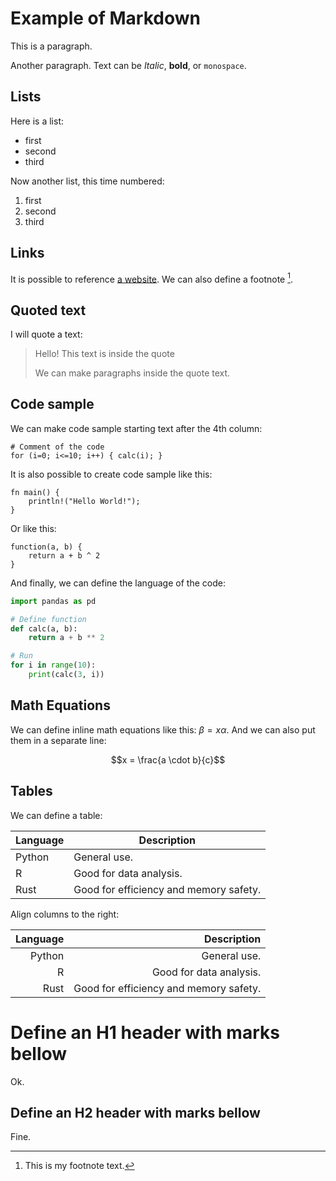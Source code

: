 # Example of Markdown

This is a paragraph.

Another paragraph. Text can be _Italic_, **bold**, or `monospace`.

## Lists

Here is a list:

- first
- second
- third

Now another list, this time numbered:

1.  first
2.  second
3.  third

## Links

It is possible to reference [a website](http://example.com).
We can also define a footnote [^1].

[^1]: This is my footnote text.

## Quoted text

I will quote a text:

> Hello!
> This text is inside the quote
>
> We can make paragraphs inside
> the quote text.

## Code sample

We can make code sample starting text after the 4th column:

    # Comment of the code
    for (i=0; i<=10; i++) { calc(i); }

It is also possible to create code sample like this:

```
fn main() {
    println!("Hello World!");
}
```

Or like this:

```
function(a, b) {
    return a + b ^ 2
}
```

And finally, we can define the language of the code:

```python
import pandas as pd

# Define function
def calc(a, b):
    return a + b ** 2

# Run
for i in range(10):
    print(calc(3, i))
```

## Math Equations

We can define inline math equations like this: $\beta = x\alpha$.
And we can also put them in a separate line:

$$x = \frac{a \cdot b}{c}$$

## Tables

We can define a table:

| Language | Description                            |
| -------- | -------------------------------------- |
| Python   | General use.                           |
| R        | Good for data analysis.                |
| Rust     | Good for efficiency and memory safety. |

Align columns to the right:

| Language |                            Description |
| -------: | -------------------------------------: |
|   Python |                           General use. |
|        R |                Good for data analysis. |
|     Rust | Good for efficiency and memory safety. |

# Define an H1 header with marks bellow

Ok.

## Define an H2 header with marks bellow

Fine.
